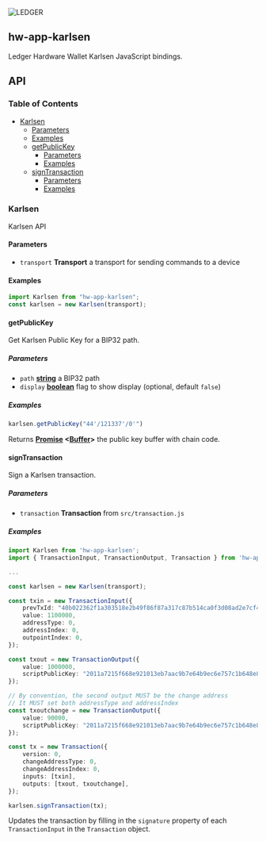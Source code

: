 ![LEDGER](https://user-images.githubusercontent.com/4631227/191834116-59cf590e-25cc-4956-ae5c-812ea464f324.png)

## hw-app-karlsen

Ledger Hardware Wallet Karlsen JavaScript bindings.

## API

### Table of Contents

* [Karlsen](#karlsen)
  * [Parameters](#parameters)
  * [Examples](#examples)
  * [getPublicKey](#getaddress)
    * [Parameters](#parameters-1)
    * [Examples](#examples-1)
  * [signTransaction](#signtransaction)
    * [Parameters](#parameters-2)
    * [Examples](#examples-2)

### Karlsen

Karlsen API

#### Parameters

* `transport` **Transport** a transport for sending commands to a
  device

#### Examples

```javascript
import Karlsen from "hw-app-karlsen";
const karlsen = new Karlsen(transport);
```

#### getPublicKey

Get Karlsen Public Key for a BIP32 path.

##### Parameters

* `path` **[string](https://developer.mozilla.org/docs/Web/JavaScript/Reference/Global_Objects/String)**
  a BIP32 path
* `display` **[boolean](https://developer.mozilla.org/docs/Web/JavaScript/Reference/Global_Objects/Boolean)**
  flag to show display (optional, default `false`)

##### Examples

```javascript
karlsen.getPublicKey("44'/121337'/0'")
```

Returns **[Promise](https://developer.mozilla.org/docs/Web/JavaScript/Reference/Global_Objects/Promise)
<[Buffer](https://nodejs.org/api/buffer.html)>** the public key
buffer with chain code.

#### signTransaction

Sign a Karlsen transaction.

##### Parameters

* `transaction` **Transaction** from `src/transaction.js`

##### Examples

```typescript
import Karlsen from 'hw-app-karlsen';
import { TransactionInput, TransactionOutput, Transaction } from 'hw-app-karlsen';

...

const karlsen = new Karlsen(transport);

const txin = new TransactionInput({
    prevTxId: "40b022362f1a303518e2b49f86f87a317c87b514ca0f3d08ad2e7cf49d08cc70",
    value: 1100000,
    addressType: 0,
    addressIndex: 0,
    outpointIndex: 0,
});

const txout = new TransactionOutput({
    value: 1000000,
    scriptPublicKey: "2011a7215f668e921013eb7aac9b7e64b9ec6e757c1b648e89388c919f676aa88cac",
});

// By convention, the second output MUST be the change address
// It MUST set both addressType and addressIndex
const txoutchange = new TransactionOutput({
    value: 90000,
    scriptPublicKey: "2011a7215f668e921013eb7aac9b7e64b9ec6e757c1b648e89388c919f676aa88cac",
});

const tx = new Transaction({
    version: 0,
    changeAddressType: 0,
    changeAddressIndex: 0,
    inputs: [txin],
    outputs: [txout, txoutchange],
});

karlsen.signTransaction(tx);
```

Updates the transaction by filling in the `signature` property of
each `TransactionInput` in the `Transaction` object.

